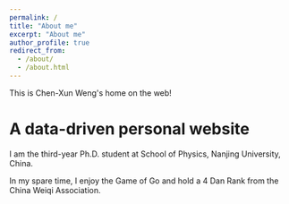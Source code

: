 ```yaml
---
permalink: /
title: "About me"
excerpt: "About me"
author_profile: true
redirect_from: 
  - /about/
  - /about.html
---
```


This is Chen-Xun Weng's home on the web!

A data-driven personal website
======
I am the third-year Ph.D. student at School of Physics, Nanjing University, China. 

In my spare time, I enjoy the Game of Go and hold a 4 Dan Rank from the China Weiqi Association.
